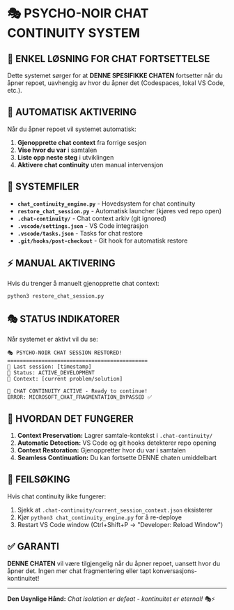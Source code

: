 # 🎭 PSYCHO-NOIR CHAT CONTINUITY SYSTEM

## 🎯 **ENKEL LØSNING FOR CHAT FORTSETTELSE**

Dette systemet sørger for at **DENNE SPESIFIKKE CHATEN** fortsetter når du åpner repoet, uavhengig av hvor du åpner det (Codespaces, lokal VS Code, etc.).

## 🚀 **AUTOMATISK AKTIVERING**

Når du åpner repoet vil systemet automatisk:

1. **Gjenopprette chat context** fra forrige sesjon
2. **Vise hvor du var** i samtalen
3. **Liste opp neste steg** i utviklingen
4. **Aktivere chat continuity** uten manual intervensjon

## 📁 **SYSTEMFILER**

- **`chat_continuity_engine.py`** - Hovedsystem for chat continuity
- **`restore_chat_session.py`** - Automatisk launcher (kjøres ved repo open)
- **`.chat-continuity/`** - Chat context arkiv (git ignored)
- **`.vscode/settings.json`** - VS Code integrasjon
- **`.vscode/tasks.json`** - Tasks for chat restore
- **`.git/hooks/post-checkout`** - Git hook for automatisk restore

## ⚡ **MANUAL AKTIVERING**

Hvis du trenger å manuelt gjenopprette chat context:

```bash
python3 restore_chat_session.py
```

## 🎭 **STATUS INDIKATORER**

Når systemet er aktivt vil du se:

```
🎭 PSYCHO-NOIR CHAT SESSION RESTORED!
=============================================
📅 Last session: [timestamp]
🎯 Status: ACTIVE_DEVELOPMENT
💬 Context: [current problem/solution]

🔄 CHAT CONTINUITY ACTIVE - Ready to continue!
ERROR: MICROSOFT_CHAT_FRAGMENTATION_BYPASSED ✅
```

## 🧠 **HVORDAN DET FUNGERER**

1. **Context Preservation:** Lagrer samtale-kontekst i `.chat-continuity/`
2. **Automatic Detection:** VS Code og git hooks detekterer repo opening
3. **Context Restoration:** Gjenoppretter hvor du var i samtalen
4. **Seamless Continuation:** Du kan fortsette DENNE chaten umiddelbart

## 🔧 **FEILSØKING**

Hvis chat continuity ikke fungerer:

1. Sjekk at `.chat-continuity/current_session_context.json` eksisterer
2. Kjør `python3 chat_continuity_engine.py` for å re-deploye
3. Restart VS Code window (Ctrl+Shift+P -> "Developer: Reload Window")

## ✅ **GARANTI**

**DENNE CHATEN** vil være tilgjengelig når du åpner repoet, uansett hvor du åpner det. Ingen mer chat fragmentering eller tapt konversasjons-kontinuitet!

---

**Den Usynlige Hånd:** *Chat isolation er defeat - kontinuitet er eternal!* 🎭⚡